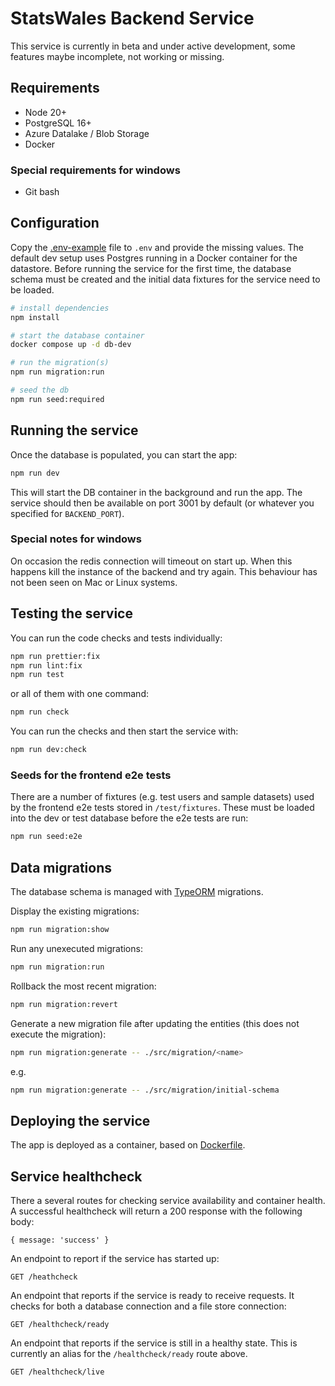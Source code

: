 # StatsWales Backend Service

This service is currently in beta and under active development, some features maybe incomplete, not working or missing.

## Requirements

-   Node 20+
-   PostgreSQL 16+
-   Azure Datalake / Blob Storage
-   Docker

### Special requirements for windows

- Git bash

## Configuration

Copy the [.env-example](.env-example) file to `.env` and provide the missing values. The default dev setup uses Postgres
running in a Docker container for the datastore. Before running the service for the first time, the database schema must
be created and the initial data fixtures for the service need to be loaded.

```bash
# install dependencies
npm install

# start the database container
docker compose up -d db-dev

# run the migration(s)
npm run migration:run

# seed the db
npm run seed:required
```

## Running the service

Once the database is populated, you can start the app:

```bash
npm run dev
```

This will start the DB container in the background and run the app. The service should then be available on port 3001
by default (or whatever you specified for `BACKEND_PORT`).

### Special notes for windows

On occasion the redis connection will timeout on start up.  When this happens kill the instance of the backend and
try again.  This behaviour has not been seen on Mac or Linux systems.

## Testing the service

You can run the code checks and tests individually:

```bash
npm run prettier:fix
npm run lint:fix
npm run test
```

or all of them with one command:

```bash
npm run check
```

You can run the checks and then start the service with:

```bash
npm run dev:check
```

### Seeds for the frontend e2e tests

There are a number of fixtures (e.g. test users and sample datasets) used by the frontend e2e tests stored in
`/test/fixtures`. These must be loaded into the dev or test database before the e2e tests are run:

```bash
npm run seed:e2e
```

## Data migrations

The database schema is managed with [TypeORM](https://typeorm.io/) migrations.

Display the existing migrations:

```bash
npm run migration:show
```

Run any unexecuted migrations:

```bash
npm run migration:run
```

Rollback the most recent migration:

```bash
npm run migration:revert
```

Generate a new migration file after updating the entities (this does not execute the migration):

```bash
npm run migration:generate -- ./src/migration/<name>
```

e.g.
```bash
npm run migration:generate -- ./src/migration/initial-schema
```

## Deploying the service

The app is deployed as a container, based on [Dockerfile](Dockerfile).

## Service healthcheck

There a several routes for checking service availability and container health. A successful healthcheck will return a
200 response with the following body:
```
{ message: 'success' }
```

An endpoint to report if the service has started up:
```
GET /heathcheck
```

An endpoint that reports if the service is ready to receive requests. It checks for both a database connection and a
file store connection:
```
GET /healthcheck/ready
```

An endpoint that reports if the service is still in a healthy state. This is currently an alias for the
`/healthcheck/ready` route above.
```
GET /healthcheck/live
```
